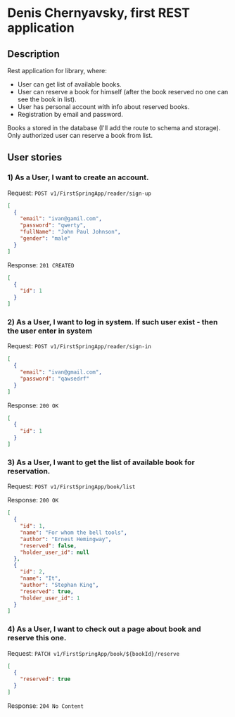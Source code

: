 # Denis Chernyavsky, first REST application

## Description

Rest application for library, where:

- User can get list of available books.
- User can reserve a book for himself (after the book reserved no one can see the book in list).
- User has personal account with info about reserved books.
- Registration by email and password.

Books a stored in the database (I'll add the route to schema and storage). Only authorized user can reserve a book from
list.

## User stories

### 1) As a User, I want to create an account.

Request:
`POST v1/FirstSpringApp/reader/sign-up`

```json
[
  {
    "email": "ivan@gamil.com",
    "password": "qwerty",
    "fullName": "John Paul Johnson",
    "gender": "male"
  }
]
```

Response:
`201 CREATED`

```json
[
  {
    "id": 1
  }
]
```

### 2) As a User, I want to log in system. If such user exist - then the user enter in system

Request:
`POST v1/FirstSpringApp/reader/sign-in`

```json
[
  {
    "email": "ivan@gmail.com",
    "password": "qawsedrf"
  }
]
```

Response:
`200 OK`

```json
[
  {
    "id": 1
  }
]
```

### 3) As a User, I want to get the list of available book for reservation.

Request:
`POST v1/FirstSpringApp/book/list`

Response:
`200 OK`

```json
[
  {
    "id": 1,
    "name": "For whom the bell tools",
    "author": "Ernest Hemingway",
    "reserved": false,
    "holder_user_id": null
  },
  {
    "id": 2,
    "name": "It",
    "author": "Stephan King",
    "reserved": true,
    "holder_user_id": 1
  }
]
```

### 4) As a User, I want to check out a page about book and reserve this one.

Request:
`PATCH v1/FirstSpringApp/book/${bookId}/reserve`
```json
[
  {
    "reserved": true
  }
]
```

Response:
`204 No Content`
